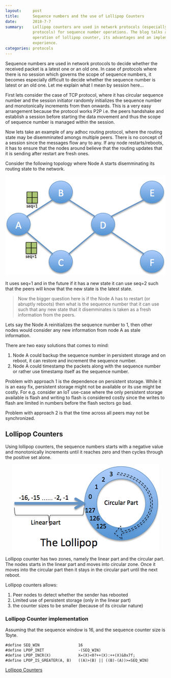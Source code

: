 ```yaml
---
layout:     post
title:      Sequence numbers and the use of Lollipop Counters
date:       2018-7-7
summary:    Lollipop counters are used in network protocols (especially routing
            protocols) for sequence number operations. The blog talks about the
            operation of lollipop counter, its advantages and an implementation
            experience.
categories: protocols
---
```


Sequence numbers are used in network protocols to decide whether the received
packet is a latest one or an old one. In case of protocols where there is no
session which governs the scope of sequence numbers, it becomes especially
difficult to decide whether the sequence number is latest or an old one. Let me
explain what I mean by session here...

First lets consider the case of TCP protocol, where it has circular sequence
number and the session initiator randomly initializes the sequence number and
monotonically increments from then onwards. This is a very easy arrangement
because the protocol works P2P i.e. the peers handshake and establish a session
before starting the data movement and thus the scope of sequence number is
managed within the session.

Now lets take an example of any adhoc routing protocol, where the routing state
may be disemminated amongs multiple peers. There is no concept of a session
since the messages flow any to any. If any node restarts/reboots, it has to
ensure that the nodes around believe that the routing updates that it is
sending after restart are fresh ones.

Consider the following topology where Node A starts disemminating its routing
state to the network. 

<p align="center">
<img src="/images/topology1.png" alt="Sample Topology"/>
</p>

It uses seq=1 and in the future if it has a new state it can use seq=2
such that the peers will know that the new state is the latest state. 

> Now the bigger question here is if the Node A has to restart (or abruptly
> reboots) then what is the sequence number that it can use such that any new
> state that it disemminates is taken as a fresh information from the peers. 

Lets say the Node A reinitializes the sequence number to 1, then other nodes
would consider any new information from node A as stale information.

There are two easy solutions that comes to mind:
1.  Node A could backup the sequence number in persistent storage and on reboot,
    it can restore and increment the sequence number.
2.  Node A could timestamp the packets along with the sequence number or rather
    use timestamp itself as the sequence number.

Problem with approach 1 is the dependence on persistent storage. While it is an
easy fix, persistent storage might not be available or its use might be costly.
For e.g. consider an IoT use-case where the only persistent storage available
is flash and writing to flash is considered costly since the writes to flash
are limited in numbers before the flash sectors go bad.

Problem with approach 2 is that the time across all peers may not be
synchronized.

## Lollipop Counters

Using lollipop counters, the sequence numbers starts with a negative value and
monotonically increments until it reaches zero and then cycles through the
positive set alone.

<p align="center">
<img src="/images/lollipop.png" alt="Lollipop Counter operation"/>
</p>

Lollipop counter has two zones, namely the linear part and the circular part.
The nodes starts in the linear part and moves into circular zone. Once it moves
into the circular part then it stays in the circular part until the next
reboot.

Lollipop counters allows:
1. Peer nodes to detect whether the sender has rebooted
2. Limited use of persistent storage (only in the linear part)
3. the counter sizes to be smaller (because of its circular nature)

### Lollipop Counter implementation

Assuming that the sequence window is 16, and the sequence counter size is 1byte.

```
#define SEQ_WIN                 16
#define LPOP_INIT               -(SEQ_WIN)
#define LPOP_INCR(X)            X=(X)<0?++(X):++(X)&0x7f;
#define LPOP_IS_GREATER(A, B)   ((A)>(B) || ((B)-(A))>=SEQ_WIN)
```
[Lollipop Counters](https://github.com/nyrahul/src/tree/master/lollipop)

<script src="https://utteranc.es/client.js"
repo="https://github.com/nyrahul/nyrahul.github.io.git"
issue-term="pathname"
crossorigin="anonymous"
async>
</script>
